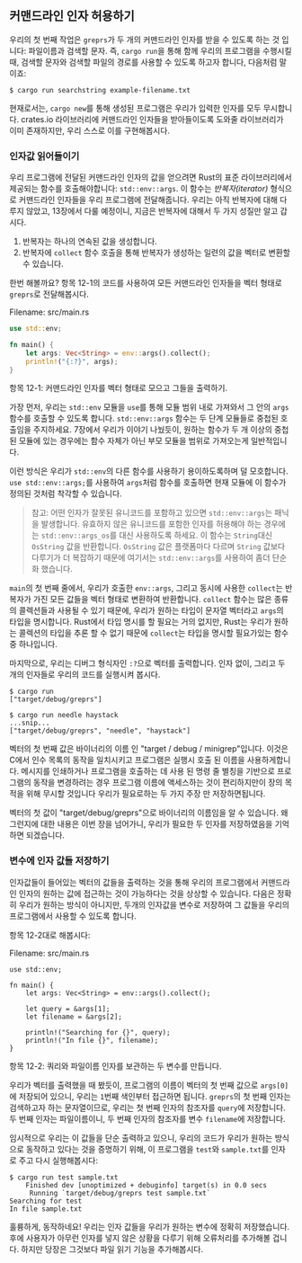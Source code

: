## 커맨드라인 인자 허용하기

우리의 첫 번째 작업은 `greprs`가 두 개의 커맨드라인 인자를 받을 수 있도록 하는 것 입니다: 파일이름과 검색할 문자.
즉, `cargo run`을 통해 함께 우리의 프로그램을 수행시킬 때, 검색할 문자와 검색할 파일의 경로를 사용할 수 있도록
하고자 합니다, 다음처럼 말이죠:
 

```text
$ cargo run searchstring example-filename.txt
```

현재로서는, `cargo new`를 통해 생성된 프로그램은 우리가 입력한 인자를 모두 무시합니다. crates.io 라이브러리에
커맨드라인 인자들을 받아들이도록 도와줄 라이브러리가 이미 존재하지만, 우리 스스로 이를 구현해봅시다. 

### 인자값 읽어들이기 

우리 프로그램에 전달된 커맨드라인 인자의 값을 얻으려면 Rust의 표준 라이브러리에서 제공되는 함수를 호출해야합니다:
`std::env::args`. 이 함수는 *반복자(iterator)* 형식으로 커맨드라인 인자들을 우리 프로그램에 전달해줍니다.
우리는 아직 반복자에 대해 다루지 않았고, 13장에서 다룰 예정이니, 지금은 반복자에 대해서 두 가지 성질만 알고 갑시다. 
 
1. 반복자는 하나의 연속된 값을 생성합니다. 
2. 반복자에 `collect` 함수 호출을 통해 반복자가 생성하는 일련의 값을 벡터로 변환할 수 있습니다.

한번 해볼까요? 항목 12-1의 코드를 사용하여 모든 커맨드라인 인자들을 벡터 형태로 `greprs`로 전달해봅시다.

<span class="filename">Filename: src/main.rs</span>

```rust
use std::env;

fn main() {
    let args: Vec<String> = env::args().collect();
    println!("{:?}", args);
}
```

항목 12-1: 커맨드라인 인자를 벡터 형태로 모으고 그들을 출력하기.

가장 먼저, 우리는 `std::env` 모듈을 `use`를 통해 모듈 범위 내로 가져와서 그 안의 `args` 함수를 호출할 수
있도록 합니다. `std::env::args` 함수는 두 단계 모듈들로 중첩된 호출임을 주지하세요. 7장에서 우리가 이야기
나눴듯이, 원하는 함수가 두 개 이상의 중첩된 모듈에 있는 경우에는 함수 자체가 아닌 부모 모듈을 범위로 가져오는게
일반적입니다. 
 

이런 방식은 우리가 `std::env`의 다른 함수를 사용하기 용이하도록하며 덜 모호합니다. `use std::env::args;`를
사용하여 `args`처럼 함수를 호출하면 현재 모듈에 이 함수가 정의된 것처럼 착각할 수 있습니다. 

> 참고: 어떤 인자가 잘못된 유니코드를 포함하고 있으면 `std::env::args`는 패닉을 발생합니다. 유효하지 않은
> 유니코드를 포함한 인자를 허용해야 하는 경우에는 `std::env::args_os`를 대신 사용하도록 하세요. 이 함수는
> `String`대신 `OsString` 값을 반환합니다. `OsString` 값은 플랫폼마다 다르며 `String` 값보다 다루기가
> 더 복잡하기 때문에 여기서는 `std::env::args`를 사용하여 좀더 단순화 했습니다.

`main`의 첫 번째 줄에서, 우리가 호출한 `env::args`, 그리고 동시에 사용한 `collect`는 반복자가 가진 모든
값들을 벡터 형태로 변환하여 반환합니다. `collect` 함수는 많은 종류의 콜렉션들과 사용될 수 있기 때문에, 우리가
원하는 타입이 문자열 벡터라고 `args`의 타입을 명시합니다. Rust에서 타입 명시를 할 필요는 거의 없지만, Rust는
우리가 원하는 콜렉션의 타입을 추론 할 수 없기 때문에 `collect`는 타입을 명시할 필요가있는 함수 중 하나입니다. 
 

마지막으로, 우리는 디버그 형식자인 `:?`으로 벡터를 출력합니다. 인자 없이, 그리고 두 개의 인자들로 우리의 코드를
실행시켜 봅시다. 

```text
$ cargo run
["target/debug/greprs"]

$ cargo run needle haystack
...snip...
["target/debug/greprs", "needle", "haystack"]
```

벡터의 첫 번째 값은 바이너리의 이름 인 "target / debug / minigrep"입니다. 이것은 C에서 인수 목록의 동작을
일치시키고 프로그램은 실행시 호출 된 이름을 사용하게합니다. 메시지를 인쇄하거나 프로그램을 호출하는 데 사용 된 명령 줄 별칭을 기반으로 프로그램의 동작을 변경하려는 경우 프로그램 이름에 액세스하는 것이 편리하지만이 장의 목적을 위해 무시할
것입니다 우리가 필요로하는 두 가지 주장 만 저장하면됩니다.
 

벡터의 첫 값이 "target/debug/greprs"으로 바이너리의 이름임을 알 수 있습니다. 왜 그런지에 대한 내용은 이번 장을
넘어가니, 우리가 필요한 두 인자를 저장하였음을 기억하면 되겠습니다.

### 변수에 인자 값들 저장하기

인자값들이 들어있는 벡터의 값들을 출력하는 것을 통해 우리의 프로그램에서 커맨드라인 인자의 원하는 값에 접근하는 것이
가능하다는 것을 상상할 수 있습니다. 다음은 정확히 우리가 원하는 방식이 아니지만, 두개의 인자값을 변수로 저장하여 그
값들을 우리의 프로그램에서 사용할 수 있도록 합니다. 
 
항목 12-2대로 해봅시다:

<span class="filename">Filename: src/main.rs</span>

```rust,should_panic
use std::env;

fn main() {
    let args: Vec<String> = env::args().collect();

    let query = &args[1];
    let filename = &args[2];

    println!("Searching for {}", query);
    println!("In file {}", filename);
}
```

항목 12-2: 쿼리와 파일이름 인자를 보관하는 두 변수를 만듭니다. 

우리가 벡터를 출력했을 때 봤듯이, 프로그램의 이름이 벡터의 첫 번째 값으로 `args[0]`에 저장되어 있으니, 우리는
`1`번째 색인부터 접근하면 됩니다. `greprs`의 첫 번째 인자는 검색하고자 하는 문자열이므로, 우리는 첫 번째 인자의
참조자를 `query`에 저장합니다. 두 번째 인자는 파일이름이니, 두 번째 인자의 참조자를 변수 `filename`에 저장합니다. 
 

임시적으로 우리는 이 값들을 단순 출력하고 있으니, 우리의 코드가 우리가 원하는 방식으로 동작하고 있다는 것을 증명하기
위해, 이 프로그램을 `test`와 `sample.txt`를 인자로 주고 다시 실행해봅시다:

```text
$ cargo run test sample.txt
    Finished dev [unoptimized + debuginfo] target(s) in 0.0 secs
     Running `target/debug/greprs test sample.txt`
Searching for test
In file sample.txt
```

훌륭하게, 동작하네요! 우리는 인자 값들을 우리가 원하는 변수에 정확히 저장했습니다. 후에 사용자가 아무런 인자를 넣지 않은
상황을 다루기 위해 오류처리를 추가해볼 겁니다. 하지만 당장은 그것보다 파일 읽기 기능을 추가해봅시다.

<!-- 업데이트된 원본:
## Accepting Command Line Arguments

Let’s create a new project with, as always, `cargo new`. We’ll call our project
`minigrep` to distinguish it from the `grep` tool that you might already have
on your system.

```text
$ cargo new --bin minigrep
     Created binary (application) `minigrep` project
$ cd minigrep
```

The first task is to make `minigrep` accept its two command line arguments: the
filename and a string to search for. That is, we want to be able to run our
program with `cargo run`, a string to search for, and a path to a file to
search in, like so:

```text
$ cargo run searchstring example-filename.txt
```

Right now, the program generated by `cargo new` cannot process arguments we
give it. Some existing libraries on [Crates.io](https://crates.io/) can help
with writing a program that accepts command line arguments, but because you’re
just learning this concept, let’s implement this capability ourselves.

### Reading the Argument Values

To enable `minigrep` to read the values of command line arguments we pass to
it, we’ll need a function provided in Rust’s standard library, which is
`std::env::args`. This function returns an *iterator* of the command line
arguments that were given to `minigrep`. We haven’t discussed iterators yet
(we’ll cover them fully in Chapter 13), but for now, you only need to know two
details about iterators: iterators produce a series of values, and we can call
the `collect` method on an iterator to turn it into a collection, such as a
vector, containing all the elements the iterator produces.

Use the code in Listing 12-1 to allow your `minigrep` program to read any
command line arguments passed to it and then collect the values into a vector:

<span class="filename">Filename: src/main.rs</span>

```rust
use std::env;

fn main() {
    let args: Vec<String> = env::args().collect();
    println!("{:?}", args);
}
```

<span class="caption">Listing 12-1: Collecting the command line arguments into
a vector and printing them</span>

First, we bring the `std::env` module into scope with a `use` statement so we
can use its `args` function. Notice that the `std::env::args` function is
nested in two levels of modules. As we discussed in Chapter 7, in cases where
the desired function is nested in more than one module, it’s conventional to
bring the parent module into scope rather than the function. By doing so, we
can easily use other functions from `std::env`. It’s also less ambiguous than
adding `use std::env::args` and then calling the function with just `args`,
because `args` might easily be mistaken for a function that’s defined in the
current module.

> ### The `args` Function and Invalid Unicode
>
> Note that `std::env::args` will panic if any argument contains invalid
> Unicode. If your program needs to accept arguments containing invalid
> Unicode, use `std::env::args_os` instead. That function returns an iterator
> that produces `OsString` values instead of `String` values. We’ve chosen to
> use `std::env::args` here for simplicity, because `OsString` values differ
> per platform and are more complex to work with than `String` values.

On the first line of `main`, we call `env::args`, and we immediately use
`collect` to turn the iterator into a vector containing all the values produced
by the iterator. We can use the `collect` function to create many kinds of
collections, so we explicitly annotate the type of `args` to specify that we
want a vector of strings. Although we very rarely need to annotate types in
Rust, `collect` is one function you do often need to annotate because Rust
isn’t able to infer the kind of collection you want.

Finally, we print the vector using the debug formatter, `:?`. Let’s try running
the code first with no arguments and then with two arguments:

```text
$ cargo run
--snip--
["target/debug/minigrep"]

$ cargo run needle haystack
--snip--
["target/debug/minigrep", "needle", "haystack"]
```

Notice that the first value in the vector is `"target/debug/minigrep"`, which
is the name of our binary. This matches the behavior of the arguments list in
C, letting programs use the name by which they were invoked in their execution.
It’s often convenient to have access to the program name in case you want to
print it in messages or change behavior of the program based on what command
line alias was used to invoke the program. But for the purposes of this
chapter, we’ll ignore it and save only the two arguments we need.

### Saving the Argument Values in Variables

Printing the value of the vector of arguments illustrated that the program is
able to access the values specified as command line arguments. Now we need to
save the values of the two arguments in variables so we can use the values
throughout the rest of the program. We do that in Listing 12-2:

<span class="filename">Filename: src/main.rs</span>

```rust,should_panic
use std::env;

fn main() {
    let args: Vec<String> = env::args().collect();

    let query = &args[1];
    let filename = &args[2];

    println!("Searching for {}", query);
    println!("In file {}", filename);
}
```

<span class="caption">Listing 12-2: Creating variables to hold the query
argument and filename argument</span>

As we saw when we printed the vector, the program’s name takes up the first
value in the vector at `args[0]`, so we’re starting at index `1`. The first
argument `minigrep` takes is the string we’re searching for, so we put a
reference to the first argument in the variable `query`. The second argument
will be the filename, so we put a reference to the second argument in the
variable `filename`.

We temporarily print the values of these variables to prove that the code is
working as we intend. Let’s run this program again with the arguments `test`
and `sample.txt`:

```text
$ cargo run test sample.txt
   Compiling minigrep v0.1.0 (file:///projects/minigrep)
    Finished dev [unoptimized + debuginfo] target(s) in 0.0 secs
     Running `target/debug/minigrep test sample.txt`
Searching for test
In file sample.txt
```

Great, the program is working! The values of the arguments we need are being
saved into the right variables. Later we’ll add some error handling to deal
with certain potential erroneous situations, such as when the user provides no
arguments; for now, we’ll ignore that situation and work on adding file-reading
capabilities instead.
-->
